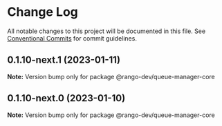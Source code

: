 # Change Log

All notable changes to this project will be documented in this file.
See [Conventional Commits](https://conventionalcommits.org) for commit guidelines.

## 0.1.10-next.1 (2023-01-11)

**Note:** Version bump only for package @rango-dev/queue-manager-core

## 0.1.10-next.0 (2023-01-10)

**Note:** Version bump only for package @rango-dev/queue-manager-core
